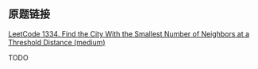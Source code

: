 ## 原题链接

[LeetCode 1334. Find the City With the Smallest Number of Neighbors at a Threshold Distance (medium)](https://leetcode-cn.com/problems/find-the-city-with-the-smallest-number-of-neighbors-at-a-threshold-distance/)

TODO
